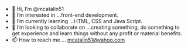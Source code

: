 - 👋 Hi, I’m @mcatalin51
- 👀 I’m interested in ...front-end development.
- 🌱 I’m currently learning ...HTML, CSS and Java Script.
- 💞️ I’m looking to collaborate on ...creating something, do something to get experience and learn things without any profit or material benefits. 
- 📫 How to reach me ... mcatalin51@yahoo.com

<!---
mcatalin51/mcatalin51 is a ✨ special ✨ repository because its `README.md` (this file) appears on your GitHub profile.
You can click the Preview link to take a look at your changes.
--->
